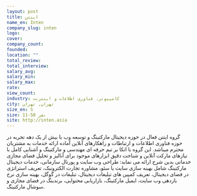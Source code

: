 ```yaml
---
layout: post
title: اینتن
name_en: Inten
company_slug: inten
logo: 
cover: 
company_count:
founded:
location: ""
total_review: 
total_interview: 
salary_avg: 
salary_min: 
salary_max: 
rate: 
view_count: 
industry: کامپیوتر، فناوری اطلاعات و اینترنت
city: تهران, تهران
size_en: S
size: 11-50 نفر
site: http://inten.asia
---
```


گروه اینتن فعال در حوزه دیجیتال مارکتینگ و توسعه وب با بیش از یک دهه تجربه در حوزه فناوری اطلاعات و ارتباطات و راهکارهای آنلاین آماده ارائه خدمات به مشتریان محترم میباشد. این گروه با اتکا بر تیم حرفه ای مهندسی و مارکتینگ و آشنایی کامل با نیازهای مارکت آنلاین و شناخت دقیق ابزارهای موجود برای آنالیز و تحلیل فضای مجازی خدماتی بدین شرح ارائه می نماید: طراحی وب سایت و پورتال سازمانی، خدمات دیجیتال مارکتینگ شامل بهینه سازی سایت یا سئو، مشاوره تجارت الکترونیک، تعریف استراتژی در فضای دیجیتال، تعریف کمپین های تبلیغات دیجیتال، تبلیغات در گوگل، بهینه سازی نرخ بازدهی وب سایت، ایمیل مارکتینگ، بازاریابی محتوایی، برندینگ در فضای مجازی و سوشال مارکتینگ.